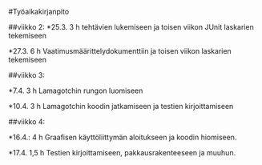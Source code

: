 #Työaikakirjanpito

##viikko 2:
*25.3. 3 h tehtävien lukemiseen ja toisen viikon JUnit laskarien tekemiseen

*27.3. 6 h Vaatimusmäärittelydokumenttiin ja toisen viikon laskarien tekemiseen

##viikko 3:

*7.4. 3 h Lamagotchin rungon luomiseen

*10.4. 3 h Lamagotchin koodin jatkamiseen ja testien kirjoittamiseen

##viikko 4:

*16.4.: 4 h Graafisen käyttöliittymän aloitukseen ja koodin hiomiseen.

*17.4. 1,5 h Testien kirjoittamiseen, pakkausrakenteeseen ja muuhun.
